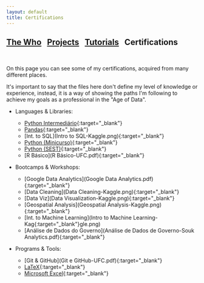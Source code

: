 ```yaml
---
layout: default
title: Certifications
---
```


## [The Who](../index.html) &nbsp; [Projects](../projects/projects.html) &nbsp; [Tutorials](../tutorials/tutorials.html) &nbsp; Certifications

<br>

On this page you can see some of my certifications, acquired from many different places. 

It's important to say that the files here don't define my level of knowledge or experience, instead, it is a way of showing the paths I'm following to achieve my goals as a professional in the "Age of Data".

- Languages & Libraries:
	- [Python Intermediário](python-intermediário.pdf){:target="_blank"}
	- [Pandas](Pandas-Kaggle.png){:target="_blank"}
	- [Int. to SQL](Intro to SQL-Kaggle.png){:target="_blank"}
	- [Python (Minicurso)](minicurso-python.pdf){:target="_blank"}
	- [Python (SEST)](Python-UFC.pdf){:target="_blank"}
	- [R Básico](R Básico-UFC.pdf){:target="_blank"}

- Bootcamps & Workshops:
	- [Google Data Analytics](Google Data Analytics.pdf){:target="_blank"}
	- [Data Cleaning](Data Cleaning-Kaggle.png){:target="_blank"}
	- [Data Viz](Data Visualization-Kaggle.png){:target="_blank"}
	- [Geospatial Analysis](Geospatial Analysis-Kaggle.png){:target="_blank"}
	- [Int. to Machine Learning](Intro to Machine Learning-Kag{:target="_blank"}gle.png)
	- [Análise de Dados do Governo](Análise de Dados de Governo-Souk Analytics.pdf){:target="_blank"}
	
- Programs & Tools:
	- [Git & GitHub](Git e GitHub-UFC.pdf){:target="_blank"}
	- [LaTeX](LaTeX-UFC.pdf){:target="_blank"}
	- [Microsoft Excel](Excel.pdf){:target="_blank"}